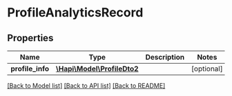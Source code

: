 # ProfileAnalyticsRecord

## Properties
Name | Type | Description | Notes
------------ | ------------- | ------------- | -------------
**profile_info** | [**\Hapi\Model\ProfileDto2**](ProfileDto2.md) |  | [optional] 

[[Back to Model list]](../README.md#documentation-for-models) [[Back to API list]](../README.md#documentation-for-api-endpoints) [[Back to README]](../README.md)

